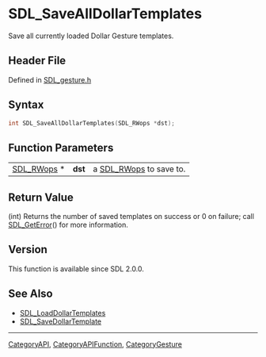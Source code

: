 # SDL_SaveAllDollarTemplates

Save all currently loaded Dollar Gesture templates.

## Header File

Defined in [SDL_gesture.h](https://github.com/libsdl-org/SDL/blob/SDL2/include/SDL_gesture.h)

## Syntax

```c
int SDL_SaveAllDollarTemplates(SDL_RWops *dst);
```

## Function Parameters

|                          |         |                                      |
| ------------------------ | ------- | ------------------------------------ |
| [SDL_RWops](SDL_RWops) * | **dst** | a [SDL_RWops](SDL_RWops) to save to. |

## Return Value

(int) Returns the number of saved templates on success or 0 on failure;
call [SDL_GetError](SDL_GetError)() for more information.

## Version

This function is available since SDL 2.0.0.

## See Also

- [SDL_LoadDollarTemplates](SDL_LoadDollarTemplates)
- [SDL_SaveDollarTemplate](SDL_SaveDollarTemplate)






----
[CategoryAPI](CategoryAPI), [CategoryAPIFunction](CategoryAPIFunction), [CategoryGesture](CategoryGesture)

